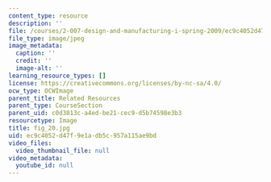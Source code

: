 ```yaml
---
content_type: resource
description: ''
file: /courses/2-007-design-and-manufacturing-i-spring-2009/ec9c4052d47f9e1adb5c957a115ae9bd_fig_20.jpg
file_type: image/jpeg
image_metadata:
  caption: ''
  credit: ''
  image-alt: ''
learning_resource_types: []
license: https://creativecommons.org/licenses/by-nc-sa/4.0/
ocw_type: OCWImage
parent_title: Related Resources
parent_type: CourseSection
parent_uid: c0d3813c-a4ed-be21-cec9-d5b74598e3b3
resourcetype: Image
title: fig_20.jpg
uid: ec9c4052-d47f-9e1a-db5c-957a115ae9bd
video_files:
  video_thumbnail_file: null
video_metadata:
  youtube_id: null
---
```

